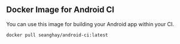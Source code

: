 ## Docker Image for Android CI

You can use this image for building your Android app within your CI.

`docker pull seanghay/android-ci:latest`